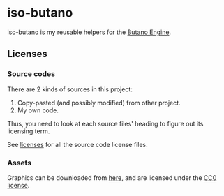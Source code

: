 # iso-butano

iso-butano is my reusable helpers for the [Butano Engine](https://github.com/GValiente/butano).

## Licenses

### Source codes

There are 2 kinds of sources in this project:
1. Copy-pasted (and possibly modified) from other project.
1. My own code.

Thus, you need to look at each source files' heading to figure out its licensing term.

See [licenses](licenses/) for all the source code license files.

### Assets

Graphics can be downloaded from [here](http://sparklinlabs.itch.io/superpowers), and are licensed under the [CC0 license](https://creativecommons.org/publicdomain/zero/1.0/).
